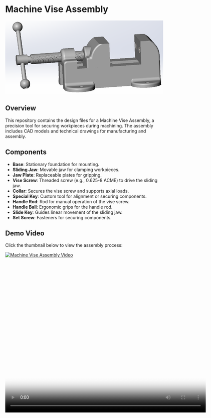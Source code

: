 # Machine Vise Assembly

![assembly](media/assy.png)

## Overview

This repository contains the design files for a Machine Vise Assembly, a precision tool for securing workpieces during machining. The assembly includes CAD models and technical drawings for manufacturing and assembly.

## Components

- **Base**: Stationary foundation for mounting.
- **Sliding Jaw**: Movable jaw for clamping workpieces.
- **Jaw Plate**: Replaceable plates for gripping.
- **Vise Screw**: Threaded screw (e.g., 0.625-8 ACME) to drive the sliding jaw.
- **Collar**: Secures the vise screw and supports axial loads.
- **Special Key**: Custom tool for alignment or securing components.
- **Handle Rod**: Rod for manual operation of the vise screw.
- **Handle Ball**: Ergonomic grips for the handle rod.
- **Slide Key**: Guides linear movement of the sliding jaw.
- **Set Screw**: Fasteners for securing components.

## Demo Video

Click the thumbnail below to view the assembly process:

[![Machine Vise Assembly Video](media/assy_thumbnail.jpg)](media/Machine_Vise.mp4 "Machine Vise Assembly")

<video width="640" height="480" controls poster="./media/Machine_Vise_thumbnail.jpg">
  <source src="./media/Machine_Vise.mp4" type="video/mp4">
  Your browser does not support the video tag. <a href="./media/Machine_Vise.mp4">Download the video</a>.
</video>
